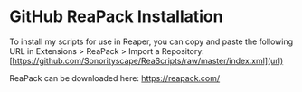 # **GitHub ReaPack Installation**

To install my scripts for use in Reaper, you can copy and paste the following URL in Extensions > ReaPack > Import a Repository:
[https://github.com/Sonorityscape/ReaScripts/raw/master/index.xml](url)  



ReaPack can be downloaded here: https://reapack.com/
